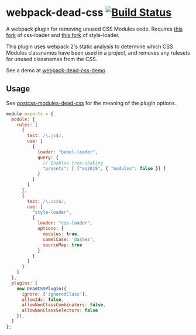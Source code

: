 # webpack-dead-css [![Build Status](https://travis-ci.org/simlrh/webpack-dead-css.svg?branch=master)](https://travis-ci.org/simlrh/webpack-dead-css)

A webpack plugin for removing unused CSS Modules code. Requires [this fork](https://github.com/simlrh/css-loader/tree/es6) of css-loader and [this fork](https://github.com/simlrh/style-loader/tree/es6) of style-loader.

This plugin uses webpack 2's static analysis to determine which CSS Modules classnames have been used in a project, and removes any rulesets for unused classnames from the CSS.

See a demo at [webpack-dead-css-demo](https://github.com/simlrh/webpack-dead-css-demo).

## Usage

See [postcss-modules-dead-css](https://github.com/simlrh/postcss-modules-dead-css) for the meaning of the plugin options.

```js
module.exports = {
  module: {
    rules: [
      {
        test: /\.js$/,
        use: [
          {
            loader: "babel-loader",
            query: {
              // Enables tree-shaking
              "presets": [ ["es2015", { "modules": false }] ]
            }
          }
        ]
      },
      {
        test: /\.css$/,
        use: [
          "style-loader",
          { 
            loader: "css-loader",
            options: {
              modules: true,
              camelCase: 'dashes',
              sourceMap: true
            }
          }
        ]
      }
    ]
  },
  plugins: [
    new DeadCSSPlugin({
      ignore: ['ignoredClass'],
      allowIds: false,
      allowNonClassCombinators: false,
      allowNonClassSelectors: false
    }),
  ]
};
```
